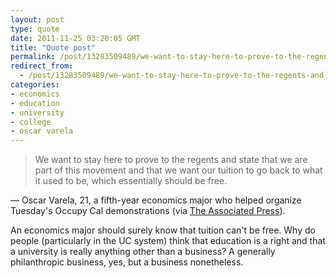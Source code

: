 ```yaml
---
layout: post
type: quote
date: 2011-11-25 03:20:05 GMT
title: "Quote post"
permalink: /post/13283509489/we-want-to-stay-here-to-prove-to-the-regents-and
redirect_from: 
  - /post/13283509489/we-want-to-stay-here-to-prove-to-the-regents-and
categories:
- economics
- education
- university
- college
- oscar varela
---
```

<blockquote>We want to stay here to prove to the regents and state that we are part of this movement and that we want our tuition to go back to what it used to be, which essentially should be free.</blockquote>

 — Oscar Varela, 21, a fifth-year economics major who helped organize Tuesday's Occupy Cal demonstrations (via <a href="http://www.google.com/hostednews/ap/article/ALeqM5jCkYKbCKQQeW0rXGuhLrjyLBVhfw?docId=cea5c2d3d174412198b326a4995cdbd2">The Associated Press</a>).

<p>An economics major should surely know that tuition can't be free. Why do people (particularly in the UC system) think that education is a right and that a university is really anything other than a business? A generally philanthropic business, yes, but a business nonetheless.</p>